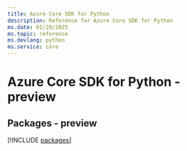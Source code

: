 ```yaml
---
title: Azure Core SDK for Python
description: Reference for Azure Core SDK for Python
ms.date: 01/29/2025
ms.topic: reference
ms.devlang: python
ms.service: core
---
```

# Azure Core SDK for Python - preview
## Packages - preview
[!INCLUDE [packages](core-index.md)]